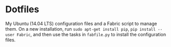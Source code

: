 # Dotfiles

My Ubuntu (14.04 LTS) configuration files and a Fabric script to
manage them. On a new installation, run `sudo apt-get install pip`,
`pip install --user Fabric`, and then use the tasks in `fabfile.py`
to install the configuration files.
